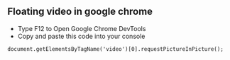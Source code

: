 ## Floating video in google chrome


- Type F12 to Open Google Chrome DevTools
- Copy and paste this code into your console

```
document.getElementsByTagName('video')[0].requestPictureInPicture();

```

